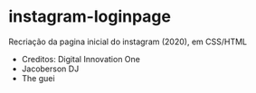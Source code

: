 # instagram-loginpage
Recriação da pagina inicial do instagram (2020), em CSS/HTML

 - Creditos: Digital Innovation One 
 - Jacoberson DJ
 - The guei

